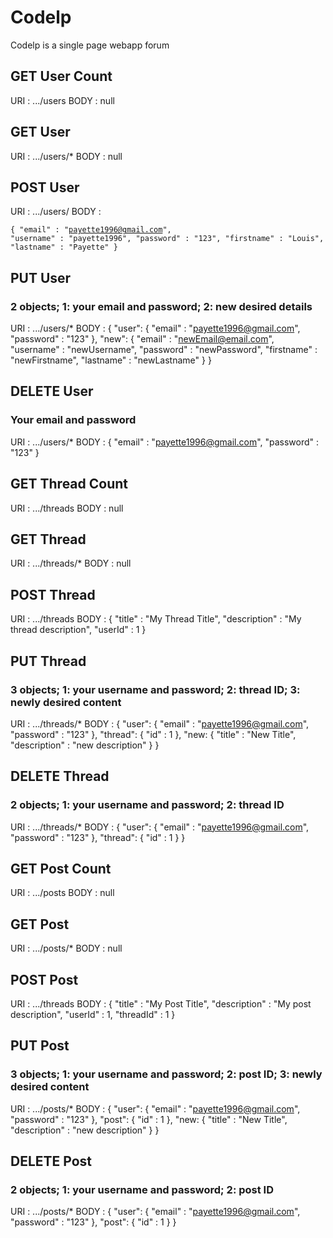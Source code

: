 # Codelp
Codelp is a single page webapp forum



## GET User Count
URI : .../users
BODY : null

## GET User
URI : .../users/*
BODY : null

## POST User
URI : .../users/
BODY : 
    <pre><code>{
        "email" : "payette1996@gmail.com",
        "username" : "payette1996",
        "password" : "123",
        "firstname" : "Louis",
        "lastname" : "Payette"
    }</code></pre>

## PUT User
### 2 objects; 1: your email and password; 2: new desired details
URI : .../users/*
BODY : 
    {
        "user": {
            "email" : "payette1996@gmail.com",
            "password" : "123"
        },
        "new": {
            "email" : "newEmail@email.com",
            "username" : "newUsername",
            "password" : "newPassword",
            "firstname" : "newFirstname",
            "lastname" : "newLastname"
        }
    }

## DELETE User
### Your email and password
URI : .../users/*
BODY : 
    {
        "email" : "payette1996@gmail.com",
        "password" : "123"
    }


## GET Thread Count
URI : .../threads
BODY : null

## GET Thread
URI : .../threads/*
BODY : null

## POST Thread
URI : .../threads
BODY : 
    {
        "title" : "My Thread Title",
        "description" : "My thread description",
        "userId" : 1
    }

## PUT Thread
### 3 objects; 1: your username and password; 2: thread ID; 3: newly desired content
URI : .../threads/*
BODY : 
    {
        "user": {
            "email" : "payette1996@gmail.com",
            "password" : "123"
        },
        "thread": {
            "id" : 1
        },
        "new: {
            "title" : "New Title",
            "description" : "new description"
        }
    }


## DELETE Thread
### 2 objects; 1: your username and password; 2: thread ID
URI : .../threads/*
BODY : 
    {
        "user": {
            "email" : "payette1996@gmail.com",
            "password" : "123"
        },
        "thread": {
            "id" : 1
        }
    }



## GET Post Count
URI : .../posts
BODY : null

## GET Post
URI : .../posts/*
BODY : null

## POST Post
URI : .../threads
BODY : 
    {
        "title" : "My Post Title",
        "description" : "My post description",
        "userId" : 1,
        "threadId" : 1
    }

## PUT Post
### 3 objects; 1: your username and password; 2: post ID; 3: newly desired content
URI : .../posts/*
BODY : 
    {
        "user": {
            "email" : "payette1996@gmail.com",
            "password" : "123"
        },
        "post": {
            "id" : 1
        },
        "new: {
            "title" : "New Title",
            "description" : "new description"
        }
    }


## DELETE Post
### 2 objects; 1: your username and password; 2: post ID
URI : .../posts/*
BODY : 
    {
        "user": {
            "email" : "payette1996@gmail.com",
            "password" : "123"
        },
        "post": {
            "id" : 1
        }
    }
